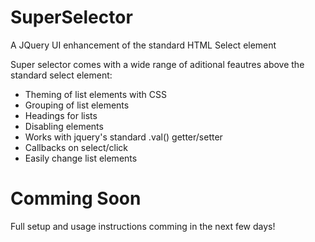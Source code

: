 
SuperSelector
================================

A JQuery UI enhancement of the standard HTML Select element

Super selector comes with a wide range of aditional feautres above the standard select element:
- Theming of list elements with CSS
- Grouping of list elements
- Headings for lists
- Disabling elements
- Works with jquery's standard .val() getter/setter
- Callbacks on select/click
- Easily change list elements


Comming Soon
================================
Full setup and usage instructions comming in the next few days!